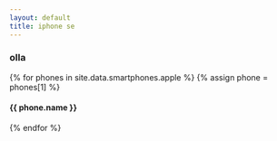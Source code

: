 ```yaml
---
layout: default
title: iphone se
---
```


<div class="container">
  <h3>olla</h3>
  {% for phones in site.data.smartphones.apple %}
  {% assign phone = phones[1] %}
  <h4>{{ phone.name }}</h4>
  {% endfor %}
</div>

